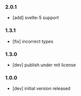 ### 2.0.1

-   [add] svelte-5 support

### 1.3.1

-   [fix] incorrect types

### 1.3.0

-   [dev] publish under mit license

### 1.0.0

-   [dev] initial version released

